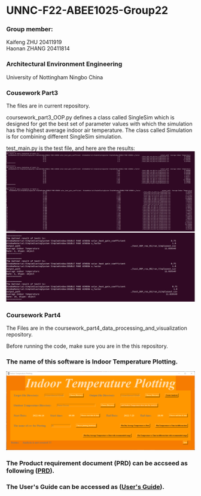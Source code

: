 # UNNC-F22-ABEE1025-Group22

### Group member:
Kaifeng ZHU   20411919  
Haonan ZHANG  20411814 
### Architectural Environment Engineering
University of Nottingham Ningbo China

### Cousework Part3
The files are in current repository.

coursework_part3_OOP.py defines a class called SingleSim which is designed for 
get the best set of parameter values with which the simulation has the highest 
average indoor air temperature. The class called Simulation is for combining different SingleSim simulation.

test_main.py is the test file, and here are the results:
![Test_result1](./Test_result1.jpg "Test_result1")
![Test_result2](./Test_result2.jpg "Test_result2")

### Coursework Part4
The Files are in the coursework_part4_data_processing_and_visualization repository.

Before running the code, make sure you are in the this repository.

### The name of this software is Indoor Temperature Plotting.

![Main Window](/GuideScreenshot/Main_Window.jpg "Main Window")

### The Product requirement document (PRD) can be accseed as following ([PRD](coursework_part4_data_processing_and_visualization/Product%20requirement%20document%20(PRD).md ':include')).

### The User's Guide can be accessed as ([User's Guide](coursework_part4_data_processing_and_visualization/User's%20Guide.md  ':include')).
